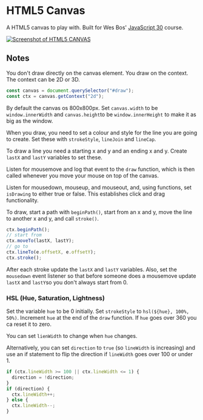 # HTML5 Canvas

A HTML5 canvas to play with. Built for Wes Bos'
[JavaScript 30](https://javascript30.com/) course.

[![Screenshot of HTML5 CANVAS](https://screenshots.firefoxusercontent.com/images/948ea796-e715-41df-88df-c8294dbe3ed8.png)](https://gk-hynes.github.io/html5-canvas/)

## Notes

You don't draw directly on the canvas element. You draw on the context. The context can be 2D or 3D.

```js
const canvas = document.querySelector("#draw");
const ctx = canvas.getContext("2d");
```

By default the canvas os 800x800px. Set `canvas.width` to be `window.innerWidth` and `canvas.height`to be `window.innerHeight` to make it as big as the window.

When you draw, you need to set a colour and style for the line you are going to create. Set these with `strokeStyle`, `lineJoin` and `lineCap`.

To draw a line you need a starting x and y and an ending x and y. Create `lastX` and `lastY` variables to set these.

Listen for mousemove and log that event to the `draw` function, which is then called whenever you move your mouse on top of the canvas.

Listen for mousedown, mouseup, and mouseout, and, using functions, set `isDrawing` to either true or false. This establishes click and drag functionality.

To draw, start a path with `beginPath()`, start from an x and y, move the line to another x and y, and call `stroke()`.

```js
ctx.beginPath();
// start from
ctx.moveTo(lastX, lastY);
// go to
ctx.lineTo(e.offsetX, e.offsetY);
ctx.stroke();
```

After each stroke update the `lastX` and `lastY` variables. Also, set the `mousedown` event listener so that before someone does a mousemove update `lastX` and `lastY`so you don't always start from 0.

### HSL (Hue, Saturation, Lightness)

Set the variable `hue` to be 0 initially.
Set `strokeStyle` to `hsl(${hue}, 100%, 50%)`.
Increment `hue` at the end of the `draw` function.
If `hue` goes over 360 you ca reset it to zero.

You can set `lienWidth` to change when `hue` changes.

Alternatively, you can set `direction` to `true` (so `lineWidth` is increasing) and use an if statement to flip the direction if `lineWidth` goes over 100 or under 1.

```js
if (ctx.lineWidth >= 100 || ctx.lineWidth <= 1) {
  direction = !direction;
}
if (direction) {
  ctx.lineWidth++;
} else {
  ctx.lineWidth--;
}
```
